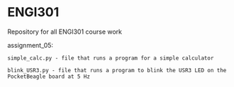 # ENGI301
Repository for all ENGI301 course work 

assignment_05:
  
    simple_calc.py - file that runs a program for a simple calculator 
  
    blink_USR3.py - file that runs a program to blink the USR3 LED on the PocketBeagle board at 5 Hz
  
